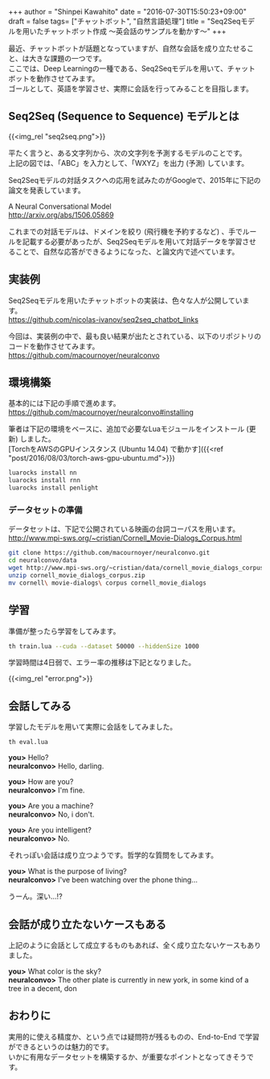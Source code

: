 +++
author = "Shinpei Kawahito"
date = "2016-07-30T15:50:23+09:00"
draft = false
tags= ["チャットボット", "自然言語処理"]
title = "Seq2Seqモデルを用いたチャットボット作成 〜英会話のサンプルを動かす〜"
+++

最近、チャットボットが話題となっていますが、自然な会話を成り立たせること、は大きな課題の一つです。  
ここでは、Deep Learningの一種である、Seq2Seqモデルを用いて、チャットボットを動作させてみます。  
ゴールとして、英語を学習させ、実際に会話を行ってみることを目指します。

## Seq2Seq (Sequence to Sequence) モデルとは
{{<img_rel "seq2seq.png">}}

平たく言うと、ある文字列から、次の文字列を予測するモデルのことです。  
上記の図では、「ABC」を入力として、「WXYZ」を出力 (予測) しています。  

Seq2Seqモデルの対話タスクへの応用を試みたのがGoogleで、2015年に下記の論文を発表しています。

A Neural Conversational Model  
http://arxiv.org/abs/1506.05869

これまでの対話モデルは、ドメインを絞り (飛行機を予約するなど) 、手でルールを記載する必要があったが、Seq2Seqモデルを用いて対話データを学習させることで、自然な応答ができるようになった、と論文内で述べています。

## 実装例
Seq2Seqモデルを用いたチャットボットの実装は、色々な人が公開しています。  
https://github.com/nicolas-ivanov/seq2seq_chatbot_links  

今回は、実装例の中で、最も良い結果が出たとされている、以下のリポジトリのコードを動作させてみます。  
https://github.com/macournoyer/neuralconvo

## 環境構築
基本的には下記の手順で進めます。  
https://github.com/macournoyer/neuralconvo#installing  

筆者は下記の環境をベースに、追加で必要なLuaモジュールをインストール (更新) しました。  
[TorchをAWSのGPUインスタンス (Ubuntu 14.04) で動かす]({{<ref "post/2016/08/03/torch-aws-gpu-ubuntu.md">}})

```sh
luarocks install nn
luarocks install rnn
luarocks install penlight
```

### データセットの準備
データセットは、下記で公開されている映画の台詞コーパスを用います。  
http://www.mpi-sws.org/~cristian/Cornell_Movie-Dialogs_Corpus.html

```sh
git clone https://github.com/macournoyer/neuralconvo.git
cd neuralconvo/data
wget http://www.mpi-sws.org/~cristian/data/cornell_movie_dialogs_corpus.zip
unzip cornell_movie_dialogs_corpus.zip
mv cornell\ movie-dialogs\ corpus cornell_movie_dialogs
```

## 学習
準備が整ったら学習をしてみます。
```sh
th train.lua --cuda --dataset 50000 --hiddenSize 1000
```

学習時間は4日弱で、エラー率の推移は下記となりました。

{{<img_rel "error.png">}}

## 会話してみる
学習したモデルを用いて実際に会話をしてみました。

```sh
th eval.lua
```
>
__you>__ Hello?  
__neuralconvo>__ Hello, darling.
>
__you>__ How are you?  
__neuralconvo>__ I'm fine.
>
__you>__ Are you a machine?  
__neuralconvo>__ No, i don't.
>
__you>__ Are you intelligent?  
__neuralconvo>__ No.

それっぽい会話は成り立つようです。哲学的な質問をしてみます。

>
__you>__ What is the purpose of living?  
__neuralconvo>__ I've been watching over the phone thing...

うーん。深い...!?

## 会話が成り立たないケースもある
上記のように会話として成立するものもあれば、全く成り立たないケースもありました。

>
__you>__ What color is the sky?  
__neuralconvo>__ The other plate is currently in new york, in some kind of a tree in a decent, don

## おわりに
実用的に使える精度か、という点では疑問符が残るものの、End-to-End で学習ができるというのは魅力的です。  
いかに有用なデータセットを構築するか、が重要なポイントとなってきそうです。
